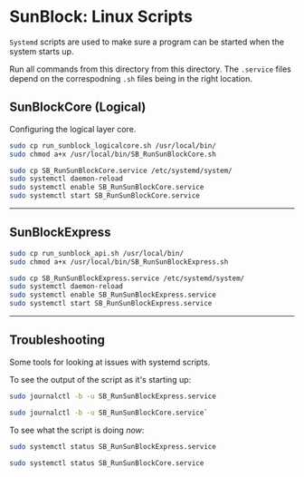 # SunBlock: Linux Scripts 

`Systemd` scripts are used to make sure a program can be started when the system starts up. 

Run all commands from this directory from this directory. The `.service` files depend on the correspodning `.sh` files being in the right location.  

## SunBlockCore (Logical)
Configuring the logical layer core. 

```bash
sudo cp run_sunblock_logicalcore.sh /usr/local/bin/
sudo chmod a+x /usr/local/bin/SB_RunSunBlockCore.sh
```

```bash
sudo cp SB_RunSunBlockCore.service /etc/systemd/system/
sudo systemctl daemon-reload
sudo systemctl enable SB_RunSunBlockCore.service
sudo systemctl start SB_RunSunBlockCore.service
```


----

## SunBlockExpress 

```bash
sudo cp run_sunblock_api.sh /usr/local/bin/
sudo chmod a+x /usr/local/bin/SB_RunSunBlockExpress.sh
```

```bash
sudo cp SB_RunSunBlockExpress.service /etc/systemd/system/
sudo systemctl daemon-reload
sudo systemctl enable SB_RunSunBlockExpress.service
sudo systemctl start SB_RunSunBlockExpress.service
```

---

## Troubleshooting

Some tools for looking at issues with systemd scripts.

To see the output of the script as it's starting up:

```bash
sudo journalctl -b -u SB_RunSunBlockExpress.service
```

```bash
sudo journalctl -b -u SB_RunSunBlockCore.service` 
```
To see what the script is doing *now*:


```bash
sudo systemctl status SB_RunSunBlockExpress.service
```

```bash
sudo systemctl status SB_RunSunBlockCore.service
```